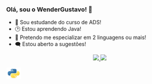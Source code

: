 ### Olá, sou o WenderGustavo! 👋

- 🎈 Sou estudande do curso de ADS!
- 🕑 Estou aprendendo Java!
- 💨 Pretendo me especializar em 2 linguagens ou mais!
- 🗨 Estou aberto a sugestões!

<div align="center">
  <a href="https://github.com/rafaballerini">
  <img height="180em" src="https://github-readme-stats.vercel.app/api?username=WenderGustavo&show_icons=true&theme=dracula&include_all_commits=true&count_private=true"/>
  <img height="180em" src="https://github-readme-stats.vercel.app/api/top-langs/?username=WenderGustavo&layout=compact&langs_count=7&theme=dracula"/>
</div>

 <div style="display: inline_block"><br>
  <img align="center" alt="Rafa-Python" height="30" width="40" src="https://raw.githubusercontent.com/devicons/devicon/master/icons/python/python-original.svg">
</div>
  
